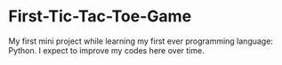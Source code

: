 # First-Tic-Tac-Toe-Game
My first mini project while learning my first ever programming language: Python. I expect to improve my codes here over time.
